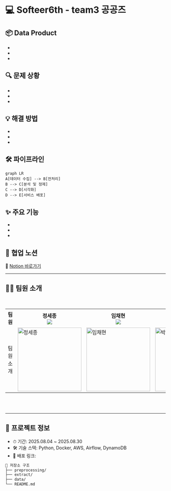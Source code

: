 # 💻 Softeer6th - team3 공공즈

## 📦 Data Product  
-
-
-

## 🔍 문제 상황  
-
-
-

## 💡 해결 방법  
-
-
-

## 🛠 파이프라인

```mermaid
graph LR
A[데이터 수집] --> B[전처리]
B --> C[분석 및 정제]
C --> D[시각화]
D --> E[서비스 배포]
```

## ✨ 주요 기능  
- 
- 
- 


## 🧠 협업 노션  
📎 [Notion 바로가기](https://chayhyeon.notion.site/245331850b7b80b299e9c01ba572cc63)

---

## 👨‍💻 팀원 소개

<br/>

<div align="center">
<table>
<th>팀원</th>
    <th> 정세종 <a href="https://github.com/sejjong"><br/><img src="https://img.shields.io/badge/Github-181717?style=flat-square&logo=Github&logoColor=white"/><a></th>
	  <th> 임채현 <a href="http://github.com/bkindtoevery1"><br/><img src="https://img.shields.io/badge/Github-181717?style=flat-square&logo=Github&logoColor=white"/></a></th>
    <th> 박병준 <a href="https://github.com/bjpark0925"><br/><img src="https://img.shields.io/badge/Github-181717?style=flat-square&logo=Github&logoColor=white"/></a></th>
    <tr>
    <td> 팀원 소개 </td>
    	<td>
        <img width="200" alt="정세종" src="https://github.com/user-attachments/assets/a09d2be5-0c3c-43a5-b895-f252d5839374" />
      </td>
    	<td>
        <img width="200" alt="임채현" src="" />
     </td>
      <td>
        <img width="200" alt="박병준" src="" />
      </td>
    </tr>
  </table>
</div>
<br />
<br />


---

## 📂 프로젝트 정보

- ⏱ 기간: 2025.08.04 ~ 2025.08.30  
- 🛠 기술 스택: Python, Docker, AWS, Airflow, DynamoDB
- 🚀 배포 링크:

```bash
📁 저장소 구조
├── preprocessing/
├── extract/
├── data/
└── README.md
```
